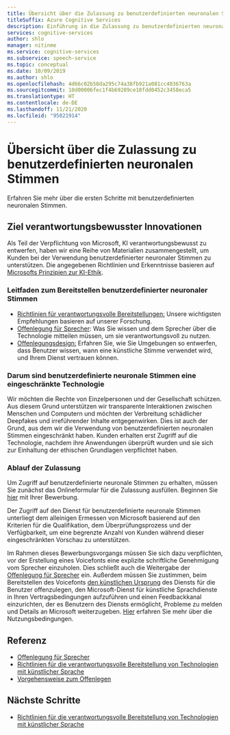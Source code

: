 ```yaml
---
title: Übersicht über die Zulassung zu benutzerdefinierten neuronalen Stimmen
titleSuffix: Azure Cognitive Services
description: Einführung in die Zulassung zu benutzerdefinierten neuronalen Stimmen.
services: cognitive-services
author: shlo
manager: nitinme
ms.service: cognitive-services
ms.subservice: speech-service
ms.topic: conceptual
ms.date: 10/09/2019
ms.author: shlo
ms.openlocfilehash: 4d66c02b58da295c74a38fb921a081cc4036763a
ms.sourcegitcommit: 10d00006fec1f4b69289ce18fdd0452c3458eca5
ms.translationtype: HT
ms.contentlocale: de-DE
ms.lasthandoff: 11/21/2020
ms.locfileid: "95021914"
---
```

# <a name="custom-neural-voice-gating-overview"></a>Übersicht über die Zulassung zu benutzerdefinierten neuronalen Stimmen

Erfahren Sie mehr über die ersten Schritte mit benutzerdefinierten neuronalen Stimmen.

## <a name="commitment-to-responsible-innovation"></a>Ziel verantwortungsbewusster Innovationen

Als Teil der Verpflichtung von Microsoft, KI verantwortungsbewusst zu entwerfen, haben wir eine Reihe von Materialien zusammengestellt, um Kunden bei der Verwendung benutzerdefinierter neuronaler Stimmen zu unterstützen. Die angegebenen Richtlinien und Erkenntnisse basieren auf [Microsofts Prinzipien zur KI-Ethik](https://www.microsoft.com/AI/our-approach-to-ai).

### <a name="guidance-for-deploying-custom-neural-voice"></a>Leitfaden zum Bereitstellen benutzerdefinierter neuronaler Stimmen

- [Richtlinien für verantwortungsvolle Bereitstellungen:](concepts-guidelines-responsible-deployment-synthetic.md) Unsere wichtigsten Empfehlungen basieren auf unserer Forschung.
- [Offenlegung für Sprecher](/legal/cognitive-services/speech-service/disclosure-voice-talent): Was Sie wissen und dem Sprecher über die Technologie mitteilen müssen, um sie verantwortungsvoll zu nutzen.
- [Offenlegungsdesign:](concepts-disclosure-guidelines.md) Erfahren Sie, wie Sie Umgebungen so entwerfen, dass Benutzer wissen, wann eine künstliche Stimme verwendet wird, und Ihrem Dienst vertrauen können.

### <a name="why-custom-neural-voice-is-a-gated-technology"></a>Darum sind benutzerdefinierte neuronale Stimmen eine eingeschränkte Technologie

Wir möchten die Rechte von Einzelpersonen und der Gesellschaft schützen. Aus diesem Grund unterstützen wir transparente Interaktionen zwischen Menschen und Computern und möchten der Verbreitung schädlicher Deepfakes und irreführender Inhalte entgegenwirken. Dies ist auch der Grund, aus dem wir die Verwendung von benutzerdefinierten neuronalen Stimmen eingeschränkt haben. Kunden erhalten erst Zugriff auf die Technologie, nachdem ihre Anwendungen überprüft wurden und sie sich zur Einhaltung der ethischen Grundlagen verpflichtet haben.

### <a name="our-gating-process"></a>Ablauf der Zulassung

Um Zugriff auf benutzerdefinierte neuronale Stimmen zu erhalten, müssen Sie zunächst das Onlineformular für die Zulassung ausfüllen. Beginnen Sie [hier](https://aka.ms/custom-neural-intake-form) mit Ihrer Bewerbung.

Der Zugriff auf den Dienst für benutzerdefinierte neuronale Stimmen unterliegt dem alleinigen Ermessen von Microsoft basierend auf den Kriterien für die Qualifikation, dem Überprüfungsprozess und der Verfügbarkeit, um eine begrenzte Anzahl von Kunden während dieser eingeschränkten Vorschau zu unterstützen.

Im Rahmen dieses Bewerbungsvorgangs müssen Sie sich dazu verpflichten, vor der Erstellung eines Voicefonts eine explizite schriftliche Genehmigung vom Sprecher einzuholen. Dies schließt auch die Weitergabe der [Offenlegung für Sprecher](/legal/cognitive-services/speech-service/disclosure-voice-talent) ein. Außerdem müssen Sie zustimmen, beim Bereitstellen des Voicefonts [den künstlichen Ursprung](concepts-disclosure-guidelines.md) des Diensts für die Benutzer offenzulegen, den Microsoft-Dienst für künstliche Sprachdienste in Ihren Vertragsbedingungen aufzuführen und einen Feedbackkanal einzurichten, der es Benutzern des Diensts ermöglicht, Probleme zu melden und Details an Microsoft weiterzugeben. [Hier](/legal/cognitive-services/speech-service/tts-code-of-conduct) erfahren Sie mehr über die Nutzungsbedingungen.

## <a name="reference-docs"></a>Referenz

* [Offenlegung für Sprecher](/legal/cognitive-services/speech-service/disclosure-voice-talent)
* [Richtlinien für die verantwortungsvolle Bereitstellung von Technologien mit künstlicher Sprache](concepts-guidelines-responsible-deployment-synthetic.md)
* [Vorgehensweise zum Offenlegen](concepts-disclosure-guidelines.md)

## <a name="next-steps"></a>Nächste Schritte

* [Richtlinien für die verantwortungsvolle Bereitstellung von Technologien mit künstlicher Sprache](concepts-guidelines-responsible-deployment-synthetic.md)